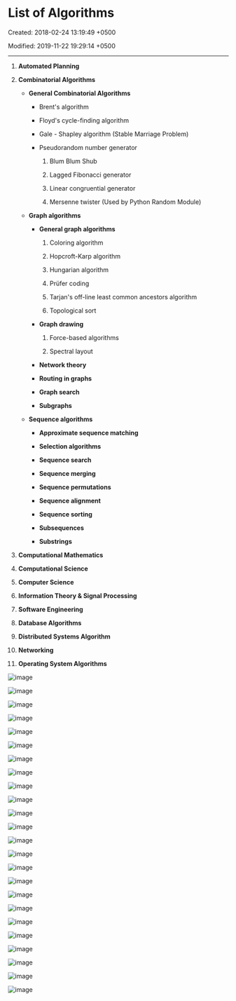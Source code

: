 # List of Algorithms

Created: 2018-02-24 13:19:49 +0500

Modified: 2019-11-22 19:29:14 +0500

---

1. **Automated Planning**

2. **Combinatorial Algorithms**

   - **General Combinatorial Algorithms**

       - Brent's algorithm

       - Floyd's cycle-finding algorithm
       - Gale - Shapley algorithm (Stable Marriage Problem)

       - Pseudorandom number generator

            1. Blum Blum Shub

            2. Lagged Fibonacci generator

            3. Linear congruential generator

            4. Mersenne twister (Used by Python Random Module)

   - **Graph algorithms**

       - **General graph algorithms**

            1. Coloring algorithm

            2. Hopcroft-Karp algorithm

            3. Hungarian algorithm

            4. Prüfer coding

            5. Tarjan's off-line least common ancestors algorithm

            6. Topological sort
       - **Graph drawing**

            1. Force-based algorithms

            2. Spectral layout
       - **Network theory**

       - **Routing in graphs**

       - **Graph search**

       - **Subgraphs**

   - **Sequence algorithms**

       - **Approximate sequence matching**

       - **Selection algorithms**

       - **Sequence search**

       - **Sequence merging**

       - **Sequence permutations**

       - **Sequence alignment**

       - **Sequence sorting**

       - **Subsequences**

       - **Substrings**

3. **Computational Mathematics**

4. **Computational Science**

5. **Computer Science**

6. **Information Theory & Signal Processing**

7. **Software Engineering**

8. **Database Algorithms**

9. **Distributed Systems Algorithm**

10. **Networking**

11. **Operating System Algorithms**

![image](media/List-of-Algorithms-image1.png)

![image](media/List-of-Algorithms-image2.png)

![image](media/List-of-Algorithms-image3.png)

![image](media/List-of-Algorithms-image4.png)

![image](media/List-of-Algorithms-image5.png)

![image](media/List-of-Algorithms-image6.png)

![image](media/List-of-Algorithms-image7.png)

![image](media/List-of-Algorithms-image8.png)

![image](media/List-of-Algorithms-image9.png)

![image](media/List-of-Algorithms-image10.png)

![image](media/List-of-Algorithms-image11.png)

![image](media/List-of-Algorithms-image12.png)

![image](media/List-of-Algorithms-image13.png)

![image](media/List-of-Algorithms-image14.png)

![image](media/List-of-Algorithms-image15.png)

![image](media/List-of-Algorithms-image16.png)

![image](media/List-of-Algorithms-image17.png)

![image](media/List-of-Algorithms-image18.png)

![image](media/List-of-Algorithms-image19.png)

![image](media/List-of-Algorithms-image20.png)

![image](media/List-of-Algorithms-image21.png)

![image](media/List-of-Algorithms-image22.png)

![image](media/List-of-Algorithms-image23.png)

![image](media/List-of-Algorithms-image24.png)
